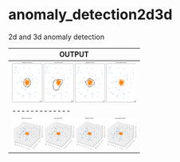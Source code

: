 # anomaly_detection2d3d
2d and 3d anomaly detection<br/>

| OUTPUT |
| ------------- |
| <img src="https://github.com/BoguslawObara/anomaly_detection2d3d/blob/main/im/anomaly_detection2d.png" width="250">|
| ------------- |
| <img src="https://github.com/BoguslawObara/anomaly_detection2d3d/blob/main/im/anomaly_detection3d.png" width="250">|